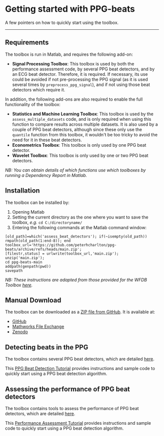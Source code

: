 # Getting started with PPG-beats

A few pointers on how to quickly start using the toolbox.

---

## Requirements

The toolbox is run in Matlab, and requires the following add-on:

- **Signal Processing Toolbox**: This toolbox is used by both the performance assessment code, by several PPG beat detectors, and by an ECG beat detector. Therefore, it is required. If necessary, its use could be avoided if not pre-processing the PPG signal (as it is used several times by `preprocess_ppg_signal`), and if not using those beat detectors which require it.

In addition, the following add-ons are also required to enable the full functionality of the toolbox:

- **Statistics and Machine Learning Toolbox**: This toolbox is used by the `assess_multiple_datasets` code, and is only required when using this function to compare results across multiple datasets. It is also used by a couple of PPG beat detectors, although since these only use the `quantile` function from this toolbox, it wouldn't be too tricky to avoid the need for it in these beat detectors.
- **Econometrics Toolbox**: This toolbox is only used by one PPG beat detector.
- **Wavelet Toolbox**: This toolbox is only used by one or two PPG beat detectors.

_NB: You can obtain details of which functions use which toolboxes by running a Dependency Report in Matlab._

## Installation

The toolbox can be installed by:

1. Opening Matlab
2. Setting the current directory as the one where you want to save the toolbox, _e.g._
```cd C:/directoryname/```
3. Entering the following commands at the Matlab command window:

```
[old_path]=which('assess_beat_detectors'); if(~isempty(old_path)) rmpath(old_path(1:end-8)); end
toolbox_url='https://github.com/peterhcharlton/ppg-beats/archive/refs/heads/main.zip';
[filestr,status] = urlwrite(toolbox_url,'main.zip');
unzip('main.zip');
cd ppg-beats-main
addpath(genpath(pwd))
savepath
```
_NB: These instructions are adapted from those provided for the WFDB Toolbox [here](https://archive.physionet.org/physiotools/matlab/wfdb-app-matlab/)._

## Manual Download

The toolbox can be downloaded as a [ZIP file from GitHub](https://github.com/peterhcharlton/ppg-beats/archive/refs/heads/main.zip). It is available at:

- [GitHub](https://github.com/peterhcharlton/ppg-beats/)
- [Mathworks File Exchange](https://www.mathworks.com/matlabcentral/fileexchange/107644-ppg-beats)
- [Zenodo](https://doi.org/10.5281/zenodo.6037646)

## Detecting beats in the PPG

The toolbox contains several PPG beat detectors, which are detailed [here](/toolbox/ppg_beat_detectors/).

This [PPG Beat Detection Tutorial](/tutorials/ppg_beat_detection/) provides instructions and sample code to quickly start using a PPG beat detection algorithm.

## Assessing the performance of PPG beat detectors

The toolbox contains tools to assess the performance of PPG beat detectors, which are detailed [here](/toolbox/performance_assessment/).

This [Performance Assessment Tutorial](/tutorials/performance_assessment/) provides instructions and sample code to quickly start using a PPG beat detection algorithm.
